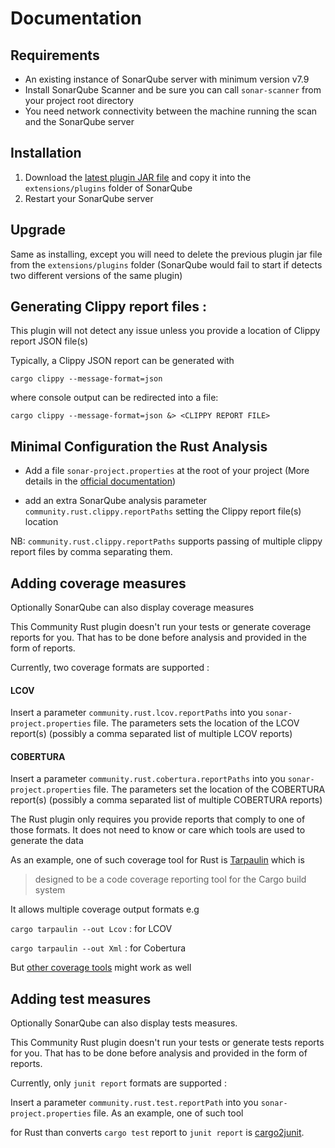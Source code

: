 # Documentation
## Requirements

- An existing instance of SonarQube server with minimum version v7.9
- Install SonarQube Scanner and be sure you can call `sonar-scanner` from your project root directory 
- You need network connectivity between the machine running the scan and the SonarQube server 

## Installation

1. Download the [latest plugin JAR file](https://github.com/elegoff/sonar-rust/releases) and copy it into the `extensions/plugins` folder of SonarQube
2. Restart your SonarQube server

## Upgrade 

Same as installing, except you will need to delete the previous plugin jar file from the `extensions/plugins` folder
(SonarQube would fail to start if detects two different versions of the same plugin)


## Generating Clippy report files :

This plugin will not detect any issue unless you provide a location of Clippy report JSON file(s)

Typically, a Clippy JSON report can be generated with

`cargo clippy --message-format=json`

where console output can be redirected into a file:

`cargo clippy --message-format=json &> <CLIPPY REPORT FILE>`

## Minimal Configuration the Rust Analysis 

- Add a file `sonar-project.properties` at the root of your project (More details in the [official documentation](https://docs.sonarqube.org/8.9/analysis/scan/sonarscanner/#header-1))

- add an extra SonarQube analysis parameter `community.rust.clippy.reportPaths` setting the Clippy report file(s) location

NB: `community.rust.clippy.reportPaths` supports passing of multiple clippy report files by comma separating them.

## Adding coverage measures 

Optionally SonarQube can also display coverage measures

This Community Rust plugin doesn't run your tests or generate coverage reports for you. That has to be done before analysis and provided in the form of reports.

Currently, two coverage formats are supported :

#### LCOV

Insert a parameter `community.rust.lcov.reportPaths` into you `sonar-project.properties` file.
The parameters sets the location of the LCOV report(s) (possibly a comma separated list of multiple LCOV reports)

#### COBERTURA

Insert a parameter `community.rust.cobertura.reportPaths` into you `sonar-project.properties` file.
The parameters set the location of the COBERTURA report(s) (possibly a comma separated list of multiple COBERTURA reports)

The Rust plugin only requires you provide reports that comply to one of those formats. It does not need to know or care which tools are used to generate the data

As an example, one of such coverage tool for Rust is [Tarpaulin](https://docs.rs/crate/cargo-tarpaulin/) which is 
>designed to be a code coverage reporting tool for the Cargo build system

It allows multiple coverage output formats 
e.g

`cargo tarpaulin --out Lcov` : for LCOV

`cargo tarpaulin --out Xml` : for Cobertura

But [other coverage tools](https://vladfilippov.com/blog/rust-code-coverage-tools/) might work as well


## Adding test measures

Optionally SonarQube can also display tests measures.

This Community Rust plugin doesn't run your tests or generate tests reports for you. That has to be done before analysis and provided in the form of reports.

Currently, only `junit report` formats are supported :

Insert a parameter `community.rust.test.reportPath` into you `sonar-project.properties` file. As an example, one of such tool 

for Rust than converts `cargo test` report to `junit report` is [cargo2junit](https://crates.io/crates/cargo2junit).